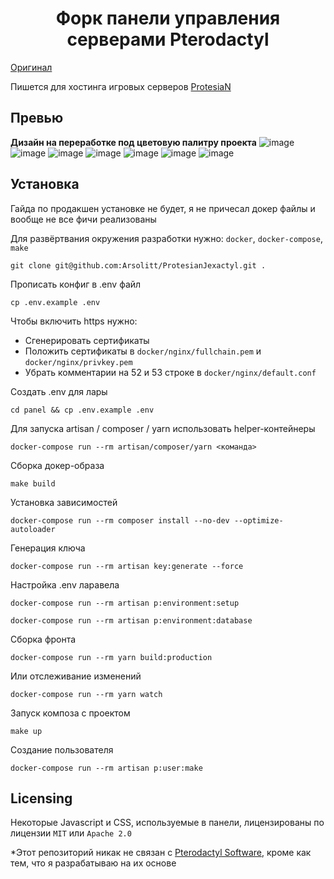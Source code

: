 <h1 align="center">Форк панели управления серверами Pterodactyl</h1>

[Оригинал](https://pterodactyl.io/)

Пишется для хостинга игровых серверов [ProtesiaN](https://protesian.host/)

## Превью

<strong>Дизайн на переработке под цветовую палитру проекта</strong>
![image](https://user-images.githubusercontent.com/72230943/201116518-af5e3291-74f7-433a-b035-6d80e8c7e8f8.png)
![image](https://user-images.githubusercontent.com/72230943/201116580-ae864e7c-aac7-4766-ab9c-c6cb97d0b015.png)
![image](https://user-images.githubusercontent.com/72230943/201116688-b53d721e-c30f-424e-8a53-025f313ec98f.png)
![image](https://user-images.githubusercontent.com/72230943/201116840-92c00c15-5717-4121-83cd-69397f9bacba.png)
![image](https://user-images.githubusercontent.com/72230943/201116914-8b1c8867-c462-4b25-ae47-803b2e4ea39c.png)
![image](https://user-images.githubusercontent.com/72230943/201116959-a626e6fc-18a9-4c06-869e-2f13b37b8457.png)
![image](https://user-images.githubusercontent.com/72230943/201117028-3db8aa2e-b14b-4679-9f2c-c5afb208767c.png)

## Установка

Гайда по продакшен установке не будет, я не причесал докер файлы и вообще не все фичи реализованы

Для развёртвания окружения разработки нужно: `docker`, `docker-compose`, `make`

```shell
git clone git@github.com:Arsolitt/ProtesianJexactyl.git .
```

Прописать конфиг в .env файл

```shell
cp .env.example .env
```

Чтобы включить https нужно:

- Сгенерировать сертификаты
- Положить сертификаты в `docker/nginx/fullchain.pem` и `docker/nginx/privkey.pem`
- Убрать комментарии на 52 и 53 строке в `docker/nginx/default.conf`

Создать .env для лары

```shell
cd panel && cp .env.example .env
```

Для запуска artisan / composer / yarn использовать helper-контейнеры

```shell
docker-compose run --rm artisan/composer/yarn <команда>
```

Сборка докер-образа

```shell
make build
```

Установка зависимостей

```shell
docker-compose run --rm composer install --no-dev --optimize-autoloader
```

Генерация ключа

```shell
docker-compose run --rm artisan key:generate --force
```

Настройка .env ларавела

```shell
docker-compose run --rm artisan p:environment:setup
```

```shell
docker-compose run --rm artisan p:environment:database
```

Сборка фронта

```shell
docker-compose run --rm yarn build:production
```

Или отслеживание изменений

```shell
docker-compose run --rm yarn watch
```

Запуск композа с проектом

```shell
make up
```

Создание пользователя

```shell
docker-compose run --rm artisan p:user:make
```

## Licensing

Некоторые Javascript и CSS, используемые в панели, лицензированы по лицензии `MIT` или `Apache 2.0`

*Этот репозиторий никак не связан с  [Pterodactyl Software](https://pterodactyl.io), кроме как тем, что я разрабатываю
на их основе
